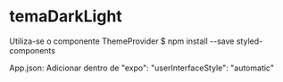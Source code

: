 # temaDarkLight

Utiliza-se o componente ThemeProvider
$ npm install --save styled-components


App.json:
Adicionar dentro de "expo":
    "userInterfaceStyle": "automatic"
    
    
